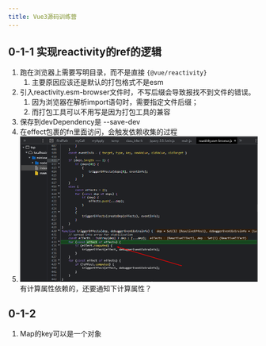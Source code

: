 ```yaml
---
title: Vue3源码训练营
---
```


## 0-1-1 实现reactivity的ref的逻辑
1. 跑在浏览器上需要写明目录，而不是直接 `{@vue/reactivity}`
   1. 主要原因应该还是默认的打包格式不是esm
2. 引入reactivity.esm-browser文件时，不写后缀会导致报找不到文件的错误。
   1. 因为浏览器在解析import语句时，需要指定文件后缀；
   2. 而打包工具可以不用写是因为打包工具的兼容
3. 保存到devDependency是 --save-dev
4. 在effect包裹的fn里面访问，会触发依赖收集的过程
5. ![img.png](img.png)有计算属性依赖的，还要通知下计算属性？

## 0-1-2 
1. Map的key可以是一个对象
